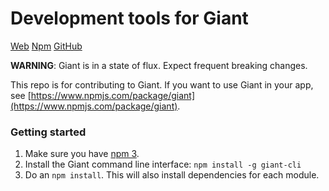 Development tools for Giant
===========================

[Web](http://giantjs.org) [Npm](https://www.npmjs.com/~giantjs) [GitHub](https://github.com/giantjs)

**WARNING**: Giant is in a state of flux. Expect frequent breaking changes.

This repo is for contributing to Giant. If you want to use Giant in your app, see [https://www.npmjs.com/package/giant](https://www.npmjs.com/package/giant).

### Getting started

1. Make sure you have [npm 3](https://github.com/npm/npm/releases/latest).
2. Install the Giant command line interface: `npm install -g giant-cli`
3. Do an `npm install`. This will also install dependencies for each module.
